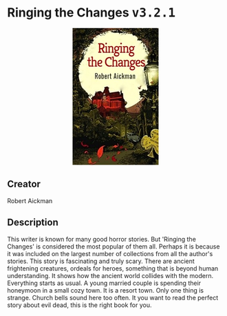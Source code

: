 
# Ringing the Changes <kbd>v3.2.1</kbd>

<center>
  <img src="./cover-1024.jpg"/>
</center>

## Creator
Robert Aickman

## Description
This writer is known for many good horror stories. But 'Ringing the Changes' is considered the most popular of them all. Perhaps it is because it was included on the largest number of collections from all the author's stories. This story is fascinating and truly scary. There are ancient frightening creatures, ordeals for heroes, something that is beyond human understanding. It shows how the ancient world collides with the modern. Everything starts as usual. A young married couple is spending their honeymoon in a small cozy town. It is a resort town. Only one thing is strange. Church bells sound here too often. It you want to read the perfect story about evil dead, this is the right book for you. 
